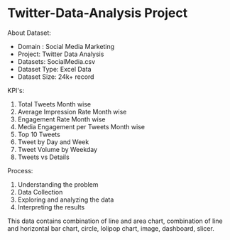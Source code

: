 # Twitter-Data-Analysis Project

About Dataset:
- Domain : Social Media Marketing
- Project: Twitter Data Analysis
- Datasets: SocialMedia.csv
- Dataset Type: Excel Data
- Dataset Size: 24k+ record

KPI's:
1. Total Tweets Month wise
2. Average Impression Rate Month wise
3. Engagement Rate Month wise
4. Media Engagement per Tweets Month wise
5. Top 10 Tweets
6. Tweet by Day and Week
7. Tweet Volume by Weekday
8. Tweets vs Details

Process:
1. Understanding the problem
2. Data Collection
3. Exploring and analyzing the data
4. Interpreting the results
   
This data contains combination of line and area chart, combination of line and horizontal bar chart, circle, lolipop chart, image, dashboard, slicer.
